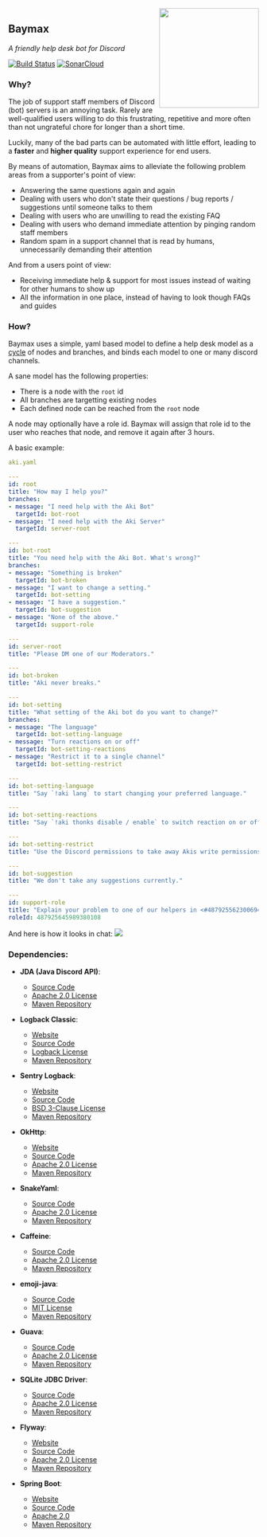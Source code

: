 <img align="right" src="https://i.imgur.com/JvpuEak.jpg" height="200" width="200">

## Baymax
_A friendly help desk bot for Discord_

[![Build Status](https://github.com/napstr/Baymax/actions/workflows/build.yaml/badge.svg)](https://github.com/napstr/Baymax/actions/workflows/build.yaml)
[![SonarCloud](https://sonarcloud.io/api/project_badges/measure?project=space.npstr.baymax%3Abaymax&metric=sqale_rating)](https://sonarcloud.io/dashboard?id=space.npstr.baymax%3Abaymax)


### Why?
The job of support staff members of Discord (bot) servers is an annoying task.
Rarely are well-qualified users willing to do this frustrating, repetitive 
and more often than not ungrateful chore for longer than a short time.

Luckily, many of the bad parts can be automated with little effort,
leading to a **faster** and **higher quality** support experience for end users.

By means of automation, Baymax aims to alleviate the following problem areas from a supporter's point of view:
- Answering the same questions again and again
- Dealing with users who don't state their questions / bug reports / suggestions until someone talks to them
- Dealing with users who are unwilling to read the existing FAQ
- Dealing with users who demand immediate attention by pinging random staff members
- Random spam in a support channel that is read by humans, unnecessarily demanding their attention 

And from a users point of view:
- Receiving immediate help & support for most issues instead of waiting for other humans to show up
- All the information in one place, instead of having to look though FAQs and guides

### How?
Baymax uses a simple, yaml based model to define a help desk model as a 
[cycle](https://en.wikipedia.org/wiki/Cycle_(graph_theory)) of nodes and branches,
and binds each model to one or many discord channels.

A sane model has the following properties:
- There is a node with the `root` id
- All branches are targetting existing nodes
- Each defined node can be reached from the `root` node


A node may optionally have a role id. Baymax will assign that role id to the user who reaches that node, and remove it again after 3 hours.

A basic example:

```yaml
aki.yaml

---
id: root
title: "How may I help you?"
branches:
- message: "I need help with the Aki Bot"
  targetId: bot-root
- message: "I need help with the Aki Server"
  targetId: server-root

---
id: bot-root
title: "You need help with the Aki Bot. What's wrong?"
branches:
- message: "Something is broken"
  targetId: bot-broken
- message: "I want to change a setting."
  targetId: bot-setting
- message: "I have a suggestion."
  targetId: bot-suggestion
- message: "None of the above."
  targetId: support-role

---
id: server-root
title: "Please DM one of our Moderators."

---
id: bot-broken
title: "Aki never breaks."

---
id: bot-setting
title: "What setting of the Aki bot do you want to change?"
branches:
- message: "The language"
  targetId: bot-setting-language
- message: "Turn reactions on or off"
  targetId: bot-setting-reactions
- message: "Restrict it to a single channel"
  targetId: bot-setting-restrict

---
id: bot-setting-language
title: "Say `!aki lang` to start changing your preferred language."

---
id: bot-setting-reactions
title: "Say `!aki thonks disable / enable` to switch reaction on or off."

---
id: bot-setting-restrict
title: "Use the Discord permissions to take away Akis write permissions for all the channels where it should not talk in."

---
id: bot-suggestion
title: "We don't take any suggestions currently."

---
id: support-role
title: "Explain your problem to one of our helpers in <#487925562300694531>."
roleId: 487925645989380108
```

And here is how it looks in chat:
![](https://ratelimits.are-la.me/aeb692.gif)


### Dependencies:

- **JDA (Java Discord API)**:
  - [Source Code](https://github.com/DV8FromTheWorld/JDA)
  - [Apache 2.0 License](http://www.apache.org/licenses/LICENSE-2.0)
  - [Maven Repository](https://bintray.com/dv8fromtheworld/maven/JDA)

- **Logback Classic**:
  - [Website](https://logback.qos.ch/)
  - [Source Code](https://github.com/qos-ch/logback)
  - [Logback License](https://logback.qos.ch/license.html)
  - [Maven Repository](https://mvnrepository.com/artifact/ch.qos.logback/logback-classic)
  
- **Sentry Logback**:
  - [Website](https://docs.sentry.io/clients/java/modules/logback/)
  - [Source Code](https://github.com/getsentry/sentry-java/tree/master/sentry-logback)
  - [BSD 3-Clause License](https://github.com/getsentry/sentry-java/blob/master/LICENSE)
  - [Maven Repository](https://mvnrepository.com/artifact/io.sentry/sentry-logback)

- **OkHttp**:
  - [Website](https://square.github.io/okhttp/)
  - [Source Code](https://github.com/square/okhttp)
  - [Apache 2.0 License](https://square.github.io/okhttp/#license)
  - [Maven Repository](https://mvnrepository.com/artifact/com.squareup.okhttp3/okhttp) 

- **SnakeYaml**:
  - [Source Code](https://bitbucket.org/asomov/snakeyaml)
  - [Apache 2.0 License](http://www.apache.org/licenses/LICENSE-2.0)
  - [Maven Repository](https://mvnrepository.com/artifact/org.yaml/snakeyaml)

- **Caffeine**:
  - [Source Code](https://github.com/ben-manes/caffeine)
  - [Apache 2.0 License](http://www.apache.org/licenses/LICENSE-2.0.txt)
  - [Maven Repository](https://mvnrepository.com/artifact/com.github.ben-manes.caffeine/caffeine)

- **emoji-java**:
  - [Source Code](https://github.com/vdurmont/emoji-java)
  - [MIT License](http://www.opensource.org/licenses/mit-license.php)
  - [Maven Repository](https://mvnrepository.com/artifact/com.vdurmont/emoji-java)

- **Guava**:
  - [Source Code](https://github.com/google/guava)
  - [Apache 2.0 License](http://www.apache.org/licenses/LICENSE-2.0.txt)
  - [Maven Repository](https://mvnrepository.com/artifact/com.google.guava/guava)

- **SQLite JDBC Driver**:
  - [Source Code](https://github.com/xerial/sqlite-jdbc)
  - [Apache 2.0 License](http://www.apache.org/licenses/LICENSE-2.0.txt)
  - [Maven Repository](https://mvnrepository.com/artifact/org.xerial/sqlite-jdbc)

- **Flyway**:
  - [Website](https://flywaydb.org/)
  - [Source Code](https://github.com/flyway/flyway)
  - [Apache 2.0 License](http://www.apache.org/licenses/LICENSE-2.0.txt)
  - [Maven Repository](https://mvnrepository.com/artifact/org.flywaydb/flyway-core)

- **Spring Boot**:
  - [Website](https://spring.io/projects/spring-boot)
  - [Source Code](https://github.com/spring-projects/spring-boot)
  - [Apache 2.0](http://www.apache.org/licenses/LICENSE-2.0)
  - [Maven Repository](https://mvnrepository.com/artifact/org.springframework.boot/spring-boot-starter)

